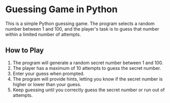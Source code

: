 # Guessing Game in Python
This is a simple Python guessing game. The program selects a random number between 1 and 100, and the player's task is to guess that number within a limited number of attempts.
## How to Play

1. The program will generate a random secret number between 1 and 100.
2. The player has a maximum of 10 attempts to guess the secret number.
3. Enter your guess when prompted.
4. The program will provide hints, letting you know if the secret number is higher or lower than your guess.
5. Keep guessing until you correctly guess the secret number or run out of attempts.
